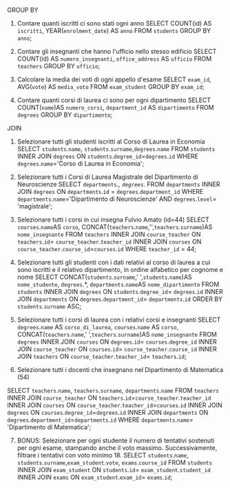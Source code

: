 GROUP BY

1. Contare quanti iscritti ci sono stati ogni anno
SELECT COUNT(id) AS `iscritti`, YEAR(`enrolment_date`) AS `anno` FROM `students` GROUP BY `anno`;

2. Contare gli insegnanti che hanno l'ufficio nello stesso edificio
SELECT COUNT(id) AS `numero_insegnanti`, `office_address` AS `ufficio` FROM `teachers` GROUP BY `ufficio`;

3. Calcolare la media dei voti di ogni appello d'esame
SELECT `exam_id`, AVG(`vote`) AS `media_voto` FROM `exam_student` GROUP BY `exam_id`;

4. Contare quanti corsi di laurea ci sono per ogni dipartimento
SELECT COUNT(`name`)AS `numero_corsi`, `department_id` AS `dipartimento` FROM `degrees` GROUP BY `dipartimento`;


JOIN

1. Selezionare tutti gli studenti iscritti al Corso di Laurea in Economia
SELECT `students`.`name`, `students`.`surname`,`degrees`.`name` FROM `students` INNER JOIN `degrees` ON `students`.`degree_id`=`degrees`.`id` WHERE `degrees`.`name`='Corso di Laurea in Economia';

2. Selezionare tutti i Corsi di Laurea Magistrale del Dipartimento di
Neuroscienze
SELECT `departments`.*, `degrees`.* FROM `departments` INNER JOIN `degrees` ON `departments`.`id` = `degrees`.`department_id` WHERE `departments`.`name`='Dipartimento di Neuroscienze' AND `degrees`.`level`= 'magistrale';

3. Selezionare tutti i corsi in cui insegna Fulvio Amato (id=44)
SELECT `courses`.`name`AS `corso`, CONCAT(`teachers`.`name`,'',`teachers`.`surname`)AS `nome_insegnante` FROM `teachers` INNER JOIN `course_teacher` ON `teachers`.`id`= `course_teacher`.`teacher_id` INNER JOIN `courses` ON `course_teacher`.`course_id`=`courses`.`id` WHERE `teacher_id` = 44;

4. Selezionare tutti gli studenti con i dati relativi al corso di laurea a cui
sono iscritti e il relativo dipartimento, in ordine alfabetico per cognome e
nome
SELECT CONCAT(`students`.`surname`,' ',`students`.`name`)AS `nome_studente`, `degrees`.*, `departments`.`name`AS `nome_dipartimento` FROM `students` INNER JOIN `degrees` ON `students`.`degree_id`= `degrees`.`id` INNER JOIN `departments` ON `degrees`.`department_id`= `departments`.`id` ORDER BY `students`.`surname` ASC;

5. Selezionare tutti i corsi di laurea con i relativi corsi e insegnanti
SELECT `degrees`.`name` AS `corso_di_laurea`, `courses`.`name` AS `corso`, CONCAT(`teachers`.`name`,' ',`teachers`.`surname`)AS `nome_insegnante` FROM `degrees` INNER JOIN `courses` ON `degrees`.`id`= `courses`.`degree_id` INNER JOIN `course_teacher` ON `courses`.`id`= `course_teacher`.`course_id` INNER JOIN `teachers` ON `course_teacher`.`teacher_id`= `teachers`.`id`;

6. Selezionare tutti i docenti che insegnano nel Dipartimento di
Matematica (54)

SELECT `teachers`.`name`, `teachers`.`surname`, `departments`.`name` FROM `teachers` INNER JOIN `course_teacher` ON `teachers`.`id`=`course_teacher`.`teacher_id` INNER JOIN `courses` ON `course_teacher`.`teacher_id`=`courses`.`id` INNER JOIN `degrees` ON `courses`.`degree_id`=`degrees`.`id` INNER JOIN `departments` ON `degrees`.`department_id`=`departments`.`id` WHERE `departments`.`name`= 'Dipartimento di Matematica';


7. BONUS: Selezionare per ogni studente il numero di tentativi sostenuti
per ogni esame, stampando anche il voto massimo. Successivamente,
filtrare i tentativi con voto minimo 18.
SELECT `students`.`name`, `students`.`surname`,`exam_student`.`vote`, `exams`.`course_id` FROM `students` INNER JOIN `exam_student` ON `students`.`id`= `exam_student`.`student_id` INNER JOIN `exams` ON `exam_student`.`exam_id`= `exams`.`id`;